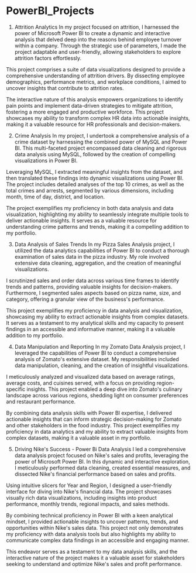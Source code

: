 # PowerBI_Projects

1. Attrition Analytics
In my project focused on attrition, I harnessed the power of Microsoft Power BI to create a dynamic and interactive analysis that delved deep into the reasons behind employee turnover within a company. Through the strategic use of parameters, I made the project adaptable and user-friendly, allowing stakeholders to explore attrition factors effortlessly.

This project comprises a suite of data visualizations designed to provide a comprehensive understanding of attrition drivers. By dissecting employee demographics, performance metrics, and workplace conditions, I aimed to uncover insights that contribute to attrition rates.

The interactive nature of this analysis empowers organizations to identify pain points and implement data-driven strategies to mitigate attrition, fostering a more engaged and productive workforce. This project showcases my ability to transform complex HR data into actionable insights, making it a valuable resource for HR professionals and decision-makers.

2. Crime Analysis
In my project, I undertook a comprehensive analysis of a crime dataset by harnessing the combined power of MySQL and Power BI. This multi-faceted project encompassed data cleaning and rigorous data analysis using MySQL, followed by the creation of compelling visualizations in Power BI.

Leveraging MySQL, I extracted meaningful insights from the dataset, and then translated these findings into dynamic visualizations using Power BI. The project includes detailed analyses of the top 10 crimes, as well as the total crimes and arrests, segmented by various dimensions, including month, time of day, district, and location.

The project exemplifies my proficiency in both data analysis and data visualization, highlighting my ability to seamlessly integrate multiple tools to deliver actionable insights. It serves as a valuable resource for understanding crime patterns and trends, making it a compelling addition to my portfolio.

3. Data Analysis of Sales Trends
In my Pizza Sales Analysis project, I utilized the data analytics capabilities of Power BI to conduct a thorough examination of sales data in the pizza industry. My role involved extensive data cleaning, aggregation, and the creation of meaningful visualizations.

I scrutinized sales and order data across various time frames to identify trends and patterns, providing valuable insights for decision-makers. Furthermore, I segmented sales aspects based on pizza name, size, and category, offering a granular view of the business's performance.

This project exemplifies my proficiency in data analysis and visualization, showcasing my ability to extract actionable insights from complex datasets. It serves as a testament to my analytical skills and my capacity to present findings in an accessible and informative manner, making it a valuable addition to my portfolio.

4. Data Manipulation and Reporting
In my Zomato Data Analysis project, I leveraged the capabilities of Power BI to conduct a comprehensive analysis of Zomato's extensive dataset. My responsibilities included data manipulation, cleaning, and the creation of insightful visualizations.

I meticulously analyzed and visualized data based on average ratings, average costs, and cuisines served, with a focus on providing region-specific insights. This project enabled a deep dive into Zomato's culinary landscape across various regions, shedding light on consumer preferences and restaurant performance.

By combining data analysis skills with Power BI expertise, I delivered actionable insights that can inform strategic decision-making for Zomato and other stakeholders in the food industry. This project exemplifies my proficiency in data analytics and my ability to extract valuable insights from complex datasets, making it a valuable asset in my portfolio.

5. Driving Nike's Success - Power Bi Data Analysis
I led a comprehensive data analysis project focused on Nike's sales and profits, leveraging the power of Microsoft Power BI. In this dynamic and interactive exploration, I meticulously performed data cleaning, created essential measures, and dissected Nike's financial performance based on sales and profits.

Using intuitive slicers for Year and Region, I designed a user-friendly interface for diving into Nike's financial data. The project showcases visually rich data visualizations, including insights into product performance, monthly trends, regional impacts, and sales methods.

By combining technical proficiency in Power BI with a keen analytical mindset, I provided actionable insights to uncover patterns, trends, and opportunities within Nike's sales data. This project not only demonstrates my proficiency with data analysis tools but also highlights my ability to communicate complex data findings in an accessible and engaging manner.

This endeavor serves as a testament to my data analysis skills, and the interactive nature of the project makes it a valuable asset for stakeholders seeking to understand and optimize Nike's sales and profit performance.
